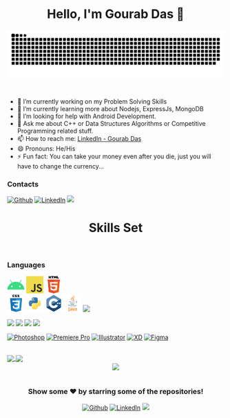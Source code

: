 <h1 align = "center">Hello, I'm Gourab Das 👋</h1>


![](https://github.com/Platane/snk/raw/output/github-contribution-grid-snake.svg)


<br/>


- 🔭 I’m currently working on my Problem Solving Skills
- 🌱 I’m currently learning more about Nodejs, ExpressJs, MongoDB
- 🤔 I’m looking for help with Android Development.
- 💬 Ask me about C++ or Data Structures Algorithms or Competitive Programming related stuff.
- 📫 How to reach me: [LinkedIn - Gourab Das](https://www.linkedin.com/in/gourab-das23/)<!--  -->
- 😄 Pronouns: He/His
- ⚡ Fun fact: You can take your money even after you die, just you will have to change the currency...


<h3 align =>Contacts</h3>
<a href="https://github.com/gopoo23" target="_blank"><img alt="Github" src="https://img.shields.io/badge/GitHub-%2312100E.svg?&style=for-the-badge&logo=Github&logoColor=white" /></a> <a href="https://www.linkedin.com/in/gourab-das23/" target="_blank"><img alt="LinkedIn" src="https://img.shields.io/badge/linkedin-%230077B5.svg?&style=for-the-badge&logo=linkedin&logoColor=white" /></a> <a target="_blank" href="mailto:gouravdasrrr123@gmail.com"><img src="https://img.shields.io/badge/-Gmail-D14836?style=for-the-badge&logo=Gmail&logoColor=white"></img></a>

<br/>
<h1 align ="center">Skills Set</h1>
<br/> 
<h3 align =>Languages</h3>
<a href="https://img.shields.io/badge/C-00599C?style=for-the-badge&logo=c&logoColor=white"></a>



<code><img height="40" src="https://raw.githubusercontent.com/github/explore/80688e429a7d4ef2fca1e82350fe8e3517d3494d/topics/android/android.png"></code>
<code><img height="40" src="https://raw.githubusercontent.com/github/explore/80688e429a7d4ef2fca1e82350fe8e3517d3494d/topics/javascript/javascript.png"></code>
<code><img height="40" src="https://raw.githubusercontent.com/github/explore/80688e429a7d4ef2fca1e82350fe8e3517d3494d/topics/html/html.png"></code>    
<code><img height="40" src="https://raw.githubusercontent.com/github/explore/80688e429a7d4ef2fca1e82350fe8e3517d3494d/topics/css/css.png"></code>
<code><img height="40" src="https://raw.githubusercontent.com/github/explore/80688e429a7d4ef2fca1e82350fe8e3517d3494d/topics/python/python.png"></code> 
<code><img height="40" src="https://raw.githubusercontent.com/github/explore/80688e429a7d4ef2fca1e82350fe8e3517d3494d/topics/cpp/cpp.png"></code> 
<code><img height="40" src="https://raw.githubusercontent.com/github/explore/80688e429a7d4ef2fca1e82350fe8e3517d3494d/topics/java/java.png"></code> 
<code><img height="40" src="https://img.shields.io/badge/Canva-%2300C4CC.svg?&style=for-the-badge&logo=Canva&logoColor=white"></code> 

<code><img height="40" src="https://img.shields.io/badge/replit-667881?style=for-the-badge&logo=replit&logoColor=white"></code> 
<code><img height="40" src="https://img.shields.io/badge/VSCode-0078D4?style=for-the-badge&logo=visual%20studio%20code&logoColor=white"></code> 
<code><img height="40" src="https://img.shields.io/badge/Canva-%2300C4CC.svg?&style=for-the-badge&logo=Canva&logoColor=white"></code> 
<code><img height="40" src="https://img.shields.io/badge/Canva-%2300C4CC.svg?&style=for-the-badge&logo=Canva&logoColor=white"></code> 


<a href="https://www.adobe.com/uk/products/photoshop.html" target="_blank" rel="noreferrer"><img src="https://raw.githubusercontent.com/danielcranney/readme-generator/main/public/icons/skills/photoshop-colored.svg" width="36" height="36" alt="Photoshop" /></a>
<a href="https://www.adobe.com/uk/products/premiere.html" target="_blank" rel="noreferrer"><img src="https://raw.githubusercontent.com/danielcranney/readme-generator/main/public/icons/skills/premierepro-colored.svg" width="36" height="36" alt="Premiere Pro" /></a>
<a href="adobe.com/uk/products/illustrator.html" target="_blank" rel="noreferrer"><img src="https://raw.githubusercontent.com/danielcranney/readme-generator/main/public/icons/skills/illustrator-colored.svg" width="36" height="36" alt="Illustrator" /></a>
<a href="https://www.adobe.com/uk/products/xd.html" target="_blank" rel="noreferrer"><img src="https://raw.githubusercontent.com/danielcranney/readme-generator/main/public/icons/skills/xd-colored.svg" width="36" height="36" alt="XD" /></a>
<a href="https://www.figma.com/" target="_blank" rel="noreferrer"><img src="https://raw.githubusercontent.com/danielcranney/readme-generator/main/public/icons/skills/figma-colored.svg" width="36" height="36" alt="Figma" /></a>

<br/>


<a href="https://github.com/Mufaddal5253110/BudgetBudy">
  <img align="center" src="https://github-readme-stats.vercel.app/api/pin/?username=Mufaddal5253110&repo=BudgetBudy&theme=light" />

</a>
<a href="https://github.com/Mufaddal5253110/FoodOn_FoodDelivery_by_Androrealm">
 <img align="center" src="https://github-readme-stats.vercel.app/api/pin/?username=Mufaddal5253110&repo=FoodOn_FoodDelivery_by_Androrealm&theme=light" />
</a>

<div align="center">
  

 

  
<img align='center' src='https://github.com/mayankchaudhary26/Cool-Readme-ideas/blob/master/data/octocat/daftpunktocat-guy.gif' width='300"'>
<br>
<br>
  
### Show some ❤️ by starring some of the repositories!


<a href="https://github.com/gopoo23" target="_blank"><img alt="Github" src="https://img.shields.io/badge/GitHub-%2312100E.svg?&style=for-the-badge&logo=Github&logoColor=white" /></a> <a href="https://www.linkedin.com/in/gourab-das23/" target="_blank"><img alt="LinkedIn" src="https://img.shields.io/badge/linkedin-%230077B5.svg?&style=for-the-badge&logo=linkedin&logoColor=white" /></a> <a target="_blank" href="mailto:gouravdasrrr123@gmail.com"><img src="https://img.shields.io/badge/-Gmail-D14836?style=for-the-badge&logo=Gmail&logoColor=white"></img></a>


</div>
